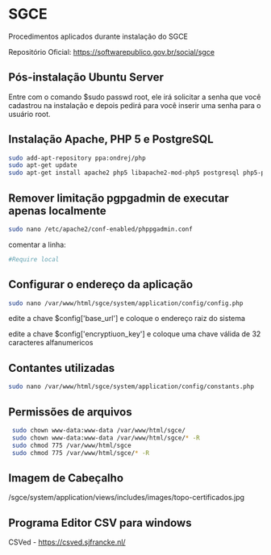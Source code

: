 # SGCE

Procedimentos aplicados durante instalação do SGCE

Repositório Oficial: https://softwarepublico.gov.br/social/sgce



## Pós-instalação Ubuntu Server

Entre com o comando $sudo passwd root, ele irá solicitar a senha que você cadastrou na instalação e depois pedirá para você inserir uma senha para o usuário root.



## Instalação Apache, PHP 5 e PostgreSQL

```bash
sudo add-apt-repository ppa:ondrej/php 
sudo apt-get update 
sudo apt-get install apache2 php5 libapache2-mod-php5 postgresql php5-pgsql phppgadmin php-gettext php5-gd
```



## Remover limitação pgpgadmin de executar apenas localmente

```bash
sudo nano /etc/apache2/conf-enabled/phppgadmin.conf
```

comentar a linha:

```ini
#Require local
```

## Configurar o endereço da aplicação

```bash
sudo nano /var/www/html/sgce/system/application/config/config.php
```

edite a chave $config['base_url'] e coloque o endereço raiz do sistema

edite a chave $config['encryptiuon_key'] e coloque uma chave válida de 32 caracteres alfanumericos


## Contantes utilizadas

```bash
sudo nano /var/www/html/sgce/system/application/config/constants.php
```



## Permissões de arquivos

```bash
 sudo chown www-data:www-data /var/www/html/sgce/ 
 sudo chown www-data:www-data /var/www/html/sgce/* -R 
 sudo chmod 775 /var/www/html/sgce 
 sudo chmod 775 /var/www/html/sgce/* -R
```



## Imagem de Cabeçalho

/sgce/system/application/views/includes/images/topo-certificados.jpg



## Programa Editor CSV para windows

CSVed - https://csved.sjfrancke.nl/
